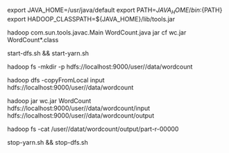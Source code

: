 export JAVA_HOME=/usr/java/default
export PATH=${JAVA_HOME}/bin:${PATH}
export HADOOP_CLASSPATH=${JAVA_HOME}/lib/tools.jar

hadoop com.sun.tools.javac.Main WordCount.java
jar cf wc.jar WordCount*.class


start-dfs.sh && start-yarn.sh 

hadoop fs -mkdir -p  hdfs://localhost:9000/user/<user>/data/wordcount

hadoop dfs -copyFromLocal  input  hdfs://localhost:9000/user/<user>/data/wordcount

hadoop jar wc.jar WordCount hdfs://localhost:9000/user/<user>/data/wordcount/input hdfs://localhost:9000/user/<user>/data/wordcount/output

hadoop fs -cat /user/<user>/datat/wordcount/output/part-r-00000

stop-yarn.sh && stop-dfs.sh

